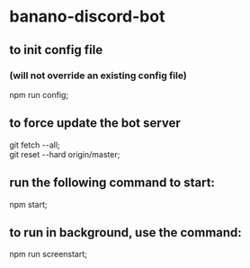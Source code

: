 # banano-discord-bot

## to init config file
### (will not override an existing config file)

  npm run config;

## to force update the bot server

  git fetch --all;  
  git reset --hard origin/master;  

## run the following command to start:

  npm start;

## to run in background, use the command:

  npm run screenstart;
